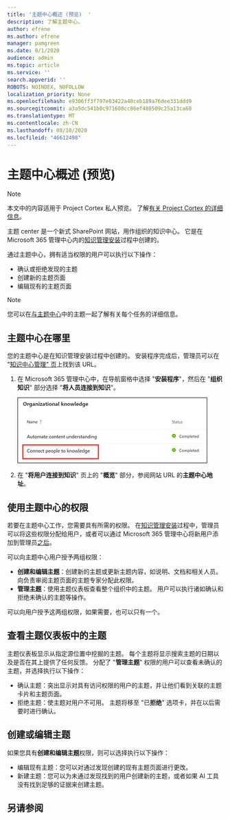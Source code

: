 ```yaml
---
title: '主题中心概述 (预览)  '
description: 了解主题中心。
author: efrene
ms.author: efrene
manager: pamgreen
ms.date: 8/1/2020
audience: admin
ms.topic: article
ms.service: ''
search.appverid: ''
ROBOTS: NOINDEX, NOFOLLOW
localization_priority: None
ms.openlocfilehash: e9306ff3f797e03422a40ceb189a76dee331ddd9
ms.sourcegitcommit: a3a5dc541b0c971608cc86ef480509c25a13ca60
ms.translationtype: MT
ms.contentlocale: zh-CN
ms.lasthandoff: 08/10/2020
ms.locfileid: "46612498"
---
```

# <a name="topic-center-overview-preview"></a>主题中心概述 (预览) 

> [!Note] 
> 本文中的内容适用于 Project Cortex 私人预览。 了解[有关 Project Cortex 的详细信息](https://aka.ms/projectcortex)。

主题 center 是一个新式 SharePoint 网站，用作组织的知识中心。 它是在 Microsoft 365 管理中心内的[知识管理安装](set-up-knowledge-network.md)过程中创建的。

通过主题中心，拥有适当权限的用户可以执行以下操作：

- 确认或拒绝发现的主题
- 创建新的主题页面
- 编辑现有的主题页面

> [!Note] 
> 您可以在[与主题中心](work-with-topics.md)中的主题一起了解有关每个任务的详细信息。

## <a name="where-is-the-topic-center"></a>主题中心在哪里

您的主题中心是在知识管理安装过程中创建的。 安装程序完成后，管理员可以在 "[知识中心管理" 页](manage-knowledge-network.md)上找到该 URL。

1. 在 Microsoft 365 管理中心中，在导航窗格中选择 "**安装程序**"，然后在 "**组织知识**" 部分选择 "**将人员连接到知识**"。

   ![将用户连接到知识](../media/content-understanding/manage-connect-people-to-knowledge.png) </br>

2. 在 "**将用户连接到知识**" 页上的 "**概览**" 部分，参阅网站 URL 的**主题中心地址**。

## <a name="permissions-to-use-the-topic-center"></a>使用主题中心的权限

若要在主题中心工作，您需要具有所需的权限。 在[知识管理安装](set-up-knowledge-network.md)过程中，管理员可以将这些权限分配给用户，或者可以通过 Microsoft 365 管理中心将新用户添加到管理员[之后](give-user-permissions-to-the-topic-center.md)。

可以向主题中心用户授予两组权限：

- **创建和编辑主题**：创建新的主题或更新主题内容，如说明、文档和相关人员。 向负责审阅主题页面的主题专家分配此权限。
- **管理主题**：使用主题仪表板查看整个组织中的主题。 用户可以执行诸如确认和拒绝未确认的主题等操作。

可以向用户授予这两组权限，如果需要，也可以只有一个。 

## <a name="reviewing-topics-in-the-topic-dashboard"></a>查看主题仪表板中的主题

主题仪表板显示从指定源位置中挖掘的主题。 每个主题将显示搜索主题的日期以及是否在其上提供了任何反馈。 分配了 "**管理主题**" 权限的用户可以查看未确认的主题，并选择执行以下操作：
- 确认主题：突出显示对具有访问权限的用户的主题，并让他们看到关联的主题卡片和主题页面。
- 拒绝主题：使主题对用户不可用。 主题将移至 "已**拒绝**" 选项卡，并在以后需要时进行确认。

## <a name="create-or-edit-a-topic"></a>创建或编辑主题

如果您具有**创建和编辑主题**权限，则可以选择执行以下操作：

- 编辑现有主题：您可以对通过发现创建的现有主题页面进行更改。
- 新建主题：您可以为未通过发现找到的用户创建新的主题，或者如果 AI 工具没有找到足够的证据来创建主题。






## <a name="see-also"></a>另请参阅



  






